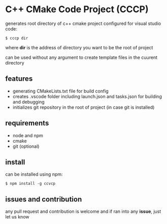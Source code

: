 # C++ CMake Code Project (CCCP)

generates root directory of c++ cmake project configured for visual studio code:
```
$ cccp dir
```
where **dir** is the address of directory you want to be the root of project

can be used without any argument to create template files in the cuurent directory

## features
- generating CMakeLists.txt file for build config
- creates .vscode folder including launch.json and tasks.json for building and debugging
- initializes git repository in the root of project (in case git is installed)

## requirements
* node and npm
* cmake
* git (optional)

## install
can be installed using npm:
```
$ npm install -g ccvcp
```
## issues and contribution

any pull request and contribution is welcome and if ran into any **issue**, just let us know